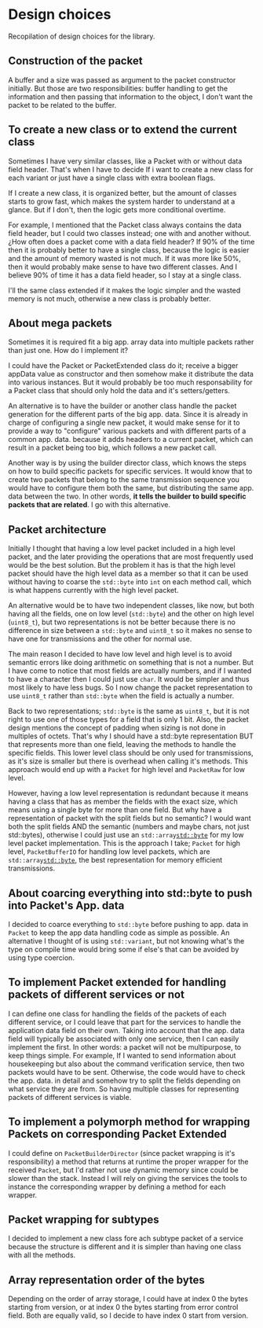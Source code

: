 # Design choices

Recopilation of design choices for the library.

## Construction of the packet

A buffer and a size was passed as argument to the packet constructor initially. But those are two responsibilities: buffer handling to get the information and then passing that information to the object, I don't want the packet to be related to the buffer.

## To create a new class or to extend the current class

Sometimes I have very similar classes, like a Packet with or without data field header. That's when I have to decide If i want to create a new class for each variant or just have a single class with extra boolean flags.

If I create a new class, it is organized better, but the amount of classes starts to grow fast, which makes the system harder to understand at a glance. But if I don't, then the logic gets more conditional overtime. 

For example, I mentioned that the Packet class always contains the data field header, but I could two classes instead; one with and another without. ¿How often does a packet come with a data field header? If 90% of the time then it is probably better to have a single class, because the logic is easier and the amount of memory wasted is not much. If it was more like 50%, then it would probably make sense to have two different classes. And I believe 90% of time it has a data field header, so I stay at a single class.

I'll the same class extended if it makes the logic simpler and the wasted memory is not much, otherwise a new class is probably better.

## About mega packets

Sometimes it is required fit a big app. array data into multiple packets rather than just one. How do I implement it?

I could have the Packet or PacketExtended class do it; receive a bigger appData value as constructor and then somehow make it distribute the data into various instances. But it would probably be too much responsability for a Packet class that should only hold the data and it's setters/getters.

An alternative is to have the builder or another class handle the packet generation for the different parts of the big app. data. Since it is already in charge of configuring a single new packet, it would make sense for it to provide a way to "configure" various packets and with different parts of a common app. data. because it adds headers to a current packet, which can result in a packet being too big, which follows a new packet call.

Another way is by using the builder director class, which knows the steps on how to build specific packets for specific services. It would know that to create two packets that belong to the same transmission sequence you would have to configure them both the same, but distributing the same app. data between the two. In other words, **it tells the builder to build specific packets that are related**. I go with this alternative.

## Packet architecture

Initially I thought that having a low level packet included in a high level packet, and the later providing the operations that are most frequently used would be the best solution. But the problem it has is that the high level packet should have the high level data as a member so that it can be used without having to coarse the <code>std::byte</code> into <code>int</code> on each method call, which is what happens currently with the high level packet.

An alternative would be to have two independent classes, like now, but both having all the fields, one on low level (<code>std::byte</code>) and the other on high level (<code>uint8_t</code>), but two representations is not be better because there is no difference in size between a <code>std::byte</code> and <code>uint8_t</code> so it makes no sense to have one for transmissions and the other for normal use.

The main reason I decided to have low level and high level is to avoid semantic errors like doing arithmetic on something that is not a number. But I have come to notice that most fields are actually numbers, and if I wanted to have a character then I could just use <code>char</code>. It would be simpler and thus most likely to have less bugs. So I now change the packet representation to use <code>uint8_t</code> rather than <code>std::byte</code> when the field is actually a number.

Back to two representations; <code>std::byte</code> is the same as <code>uint8_t</code>, but it is not right to use one of those types for a field that is only 1 bit. Also, the packet design mentions the concept of padding when sizing is not done in multiples of octets. That's why I should have a std::byte representation BUT that represents more than one field, leaving the methods to handle the specific fields. This lower level class should be only used for transmissions, as it's size is smaller but there is overhead when calling it's methods. This approach would end up with a <code>Packet</code> for high level and <code>PacketRaw</code> for low level.

However, having a low level representation is redundant because it means having a class that has as member the fields with the exact size, which means using a single byte for more than one field. But why have a representation of packet with the split fields but no semantic? I would want both the split fields AND the semantic (numbers and maybe chars, not just std::bytes), otherwise I could just use an <code>std::array<std::byte></code> for my low level packet implementation. This is the approach I take; <code>Packet</code> for high level, <code>PacketBufferIO</code> for handling low level packets, which are <code>std::array<std::byte></code>, the best representation for memory efficient transmissions.

## About coarcing everything into std::byte to push into Packet's App. data

I decided to coarce everything to <code>std::byte</code> before pushing to app. data in <code>Packet</code> to keep the app data handling code as simple as possible. An alternative I thought of is using <code>std::variant</code>, but not knowing what's the type on compile time would bring some if else's that can be avoided by using type coercion.

## To implement Packet extended for handling packets of different services or not

I can define one class for handling the fields of the packets of each different service, or I could leave that part for the services to handle the application data field on their own. Taking into account that the app. data field will typically be associated with only one service, then I can easily implement the first. In other words: a packet will not be multipurpose, to keep things simple. For example, If I wanted to send information about housekeeping but also about the command verification service, then two packets would have to be sent. Otherwise, the code would have to check the app. data. in detail and somehow try to split the fields depending on what service they are from. So having multiple classes for representing packets of different services is viable.

## To implement a polymorph method for wrapping Packets on corresponding Packet Extended

I could define on <code>PacketBuilderDirector</code> (since packet wrapping is it's responsibility) a method that returns at runtime the proper wrapper for the received <code>Packet</code>, but I'd rather not use dynamic memory since could be slower than the stack. Instead I will rely on giving the services the tools to instance the corresponding wrapper by defining a method for each wrapper.

## Packet wrapping for subtypes

I decided to implement a new class fore ach subtype packet of a service because the structure is different and it is simpler than having one class with all the methods.

## Array representation order of the bytes

Depending on the order of array storage, I could have at index 0 the bytes starting from version, or at index 0 the bytes starting from error control field. Both are equally valid, so I decide to have index 0 start from version. 